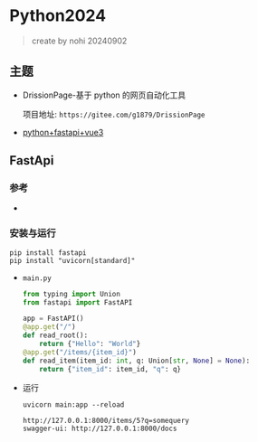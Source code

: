 # Python2024

> create by nohi 20240902



## 主题

* DrissionPage-基于 python 的网页自动化工具

  项目地址: `https://gitee.com/g1879/DrissionPage`

* [python+fastapi+vue3](https://gitee.com/ktianc/kinit)



## FastApi

### 参考

* 

### 安装与运行

```shell
pip install fastapi
pip install "uvicorn[standard]"
```

* `main.py`

  ```python
  from typing import Union
  from fastapi import FastAPI
  
  app = FastAPI()
  @app.get("/")
  def read_root():
      return {"Hello": "World"}
  @app.get("/items/{item_id}")
  def read_item(item_id: int, q: Union[str, None] = None):
      return {"item_id": item_id, "q": q}
  ```

* 运行

  ```shell
  uvicorn main:app --reload
  
  http://127.0.0.1:8000/items/5?q=somequery
  swagger-ui: http://127.0.0.1:8000/docs
  ```

  



